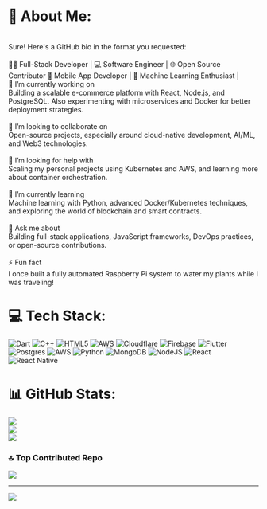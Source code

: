 # 💫 About Me:
<br>Sure! Here's a GitHub bio in the format you requested:<br><br>👨‍💻 Full-Stack Developer | 💻 Software Engineer | 🌐 Open Source Contributor 📱 Mobile App Developer | 🤖 Machine Learning Enthusiast |<br>🔭 I’m currently working on<br>Building a scalable e-commerce platform with React, Node.js, and PostgreSQL. Also experimenting with microservices and Docker for better deployment strategies.<br><br>👯 I’m looking to collaborate on<br>Open-source projects, especially around cloud-native development, AI/ML, and Web3 technologies.<br><br>🤝 I’m looking for help with<br>Scaling my personal projects using Kubernetes and AWS, and learning more about container orchestration.<br><br>🌱 I’m currently learning<br>Machine learning with Python, advanced Docker/Kubernetes techniques, and exploring the world of blockchain and smart contracts.<br><br>💬 Ask me about<br>Building full-stack applications, JavaScript frameworks, DevOps practices, or open-source contributions.<br><br>⚡ Fun fact<br>I once built a fully automated Raspberry Pi system to water my plants while I was traveling!


# 💻 Tech Stack:
![Dart](https://img.shields.io/badge/dart-%230175C2.svg?style=for-the-badge&logo=dart&logoColor=white) ![C++](https://img.shields.io/badge/c++-%2300599C.svg?style=for-the-badge&logo=c%2B%2B&logoColor=white) ![HTML5](https://img.shields.io/badge/html5-%23E34F26.svg?style=for-the-badge&logo=html5&logoColor=white) ![AWS](https://img.shields.io/badge/AWS-%23FF9900.svg?style=for-the-badge&logo=amazon-aws&logoColor=white) ![Cloudflare](https://img.shields.io/badge/Cloudflare-F38020?style=for-the-badge&logo=Cloudflare&logoColor=white) ![Firebase](https://img.shields.io/badge/firebase-%23039BE5.svg?style=for-the-badge&logo=firebase) ![Flutter](https://img.shields.io/badge/Flutter-%2302569B.svg?style=for-the-badge&logo=Flutter&logoColor=white) ![Postgres](https://img.shields.io/badge/postgres-%23316192.svg?style=for-the-badge&logo=postgresql&logoColor=white) ![AWS](https://img.shields.io/badge/AWS-%23FF9900.svg?style=for-the-badge&logo=amazon-aws&logoColor=white) ![Python](https://img.shields.io/badge/python-3670A0?style=for-the-badge&logo=python&logoColor=ffdd54) ![MongoDB](https://img.shields.io/badge/MongoDB-%234ea94b.svg?style=for-the-badge&logo=mongodb&logoColor=white) ![NodeJS](https://img.shields.io/badge/node.js-6DA55F?style=for-the-badge&logo=node.js&logoColor=white) ![React](https://img.shields.io/badge/react-%2320232a.svg?style=for-the-badge&logo=react&logoColor=%2361DAFB) ![React Native](https://img.shields.io/badge/react_native-%2320232a.svg?style=for-the-badge&logo=react&logoColor=%2361DAFB)
# 📊 GitHub Stats:
![](https://github-readme-stats.vercel.app/api?username=Klassic-Mak&theme=dark&hide_border=false&include_all_commits=false&count_private=false)<br/>
![](https://github-readme-streak-stats.herokuapp.com/?user=Klassic-Mak&theme=dark&hide_border=false)<br/>
![](https://github-readme-stats.vercel.app/api/top-langs/?username=Klassic-Mak&theme=dark&hide_border=false&include_all_commits=false&count_private=false&layout=compact)

### 🔝 Top Contributed Repo
![](https://github-contributor-stats.vercel.app/api?username=Klassic-Mak&limit=5&theme=dark&combine_all_yearly_contributions=true)

---
[![](https://visitcount.itsvg.in/api?id=Klassic-Mak&icon=0&color=0)](https://visitcount.itsvg.in)

<!-- Proudly created with GPRM ( https://gprm.itsvg.in ) -->
